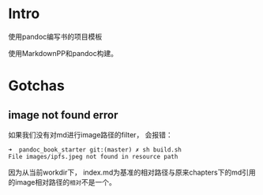 # Intro
使用pandoc编写书的项目模板

使用MarkdownPP和pandoc构建。

# Gotchas

## image not found error

如果我们没有对md进行image路径的filter， 会报错：

```
➜  pandoc_book_starter git:(master) ✗ sh build.sh
File images/ipfs.jpeg not found in resource path
```

因为从当前workdir下， index.md为基准的相对路径与原来chapters下的md引用的image相对路径的`相对`不是一个。
